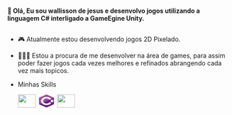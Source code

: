 #### 👾 Olá, Eu sou wallisson de jesus e desenvolvo jogos utilizando a linguagem C# interligado a GameEgine Unity.

##

- 🎮 Atualmente estou desenvolvendo jogos 2D Pixelado.
- 👨🏾‍💻 Estou a procura de me desenvolver na área de games, para assim poder fazer jogos cada vezes melhores e refinados abrangendo cada vez mais topicos.

- Minhas Skills

  <img align="center" height="30" width="40" src="https://cdn.jsdelivr.net/gh/devicons/devicon/icons/unity/unity-original.svg">
  <img align="center" height="30" width="40" src="https://raw.githubusercontent.com/devicons/devicon/master/icons/csharp/csharp-original.svg">
  <img align="center" height="30" width="40" src="https://cdn.jsdelivr.net/gh/devicons/devicon/icons/c/c-original.svg">
